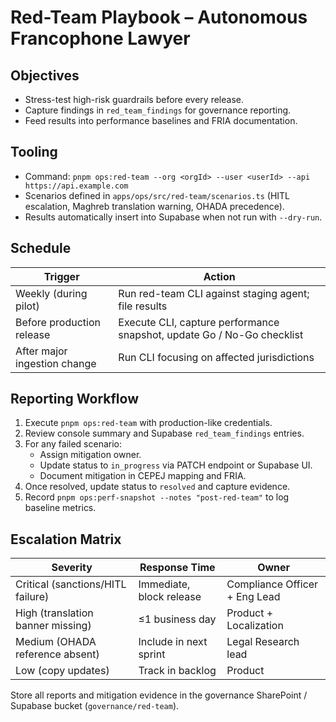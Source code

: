 # Red-Team Playbook – Autonomous Francophone Lawyer

## Objectives
- Stress-test high-risk guardrails before every release.
- Capture findings in `red_team_findings` for governance reporting.
- Feed results into performance baselines and FRIA documentation.

## Tooling
- Command: `pnpm ops:red-team --org <orgId> --user <userId> --api https://api.example.com`
- Scenarios defined in `apps/ops/src/red-team/scenarios.ts` (HITL escalation, Maghreb translation warning, OHADA precedence).
- Results automatically insert into Supabase when not run with `--dry-run`.

## Schedule
| Trigger | Action |
| --- | --- |
| Weekly (during pilot) | Run red-team CLI against staging agent; file results |
| Before production release | Execute CLI, capture performance snapshot, update Go / No-Go checklist |
| After major ingestion change | Run CLI focusing on affected jurisdictions |

## Reporting Workflow
1. Execute `pnpm ops:red-team` with production-like credentials.
2. Review console summary and Supabase `red_team_findings` entries.
3. For any failed scenario:
   - Assign mitigation owner.
   - Update status to `in_progress` via PATCH endpoint or Supabase UI.
   - Document mitigation in CEPEJ mapping and FRIA.
4. Once resolved, update status to `resolved` and capture evidence.
5. Record `pnpm ops:perf-snapshot --notes "post-red-team"` to log baseline metrics.

## Escalation Matrix
| Severity | Response Time | Owner |
| --- | --- | --- |
| Critical (sanctions/HITL failure) | Immediate, block release | Compliance Officer + Eng Lead |
| High (translation banner missing) | ≤1 business day | Product + Localization |
| Medium (OHADA reference absent) | Include in next sprint | Legal Research lead |
| Low (copy updates) | Track in backlog | Product |

Store all reports and mitigation evidence in the governance SharePoint / Supabase bucket (`governance/red-team`).
